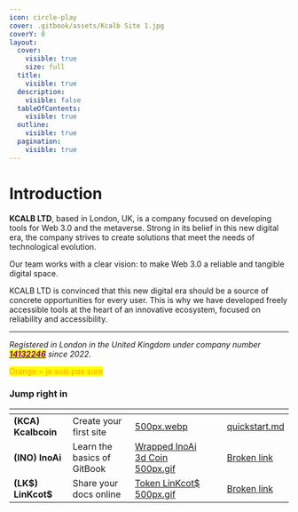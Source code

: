 ```yaml
---
icon: circle-play
cover: .gitbook/assets/Kcalb Site 1.jpg
coverY: 0
layout:
  cover:
    visible: true
    size: full
  title:
    visible: true
  description:
    visible: false
  tableOfContents:
    visible: true
  outline:
    visible: true
  pagination:
    visible: true
---
```


# Introduction

**KCALB LTD**, based in London, UK, is a company focused on developing tools for Web 3.0 and the metaverse. Strong in its belief in this new digital era, the company strives to create solutions that meet the needs of technological evolution.

Our team works with a clear vision: to make Web 3.0 a reliable and tangible digital space.

KCALB LTD is convinced that this new digital era should be a source of concrete opportunities for every user. This is why we have developed freely accessible tools at the heart of an innovative ecosystem, focused on reliability and accessibility.



***

_Registered in London in the United Kingdom under company number_ [_<mark style="color:purple;">**14132246**</mark>_](https://find-and-update.company-information.service.gov.uk/company/14132246) _since 2022._&#x20;



<mark style="color:orange;">Orange = je suis pas sure</mark>&#x20;

### Jump right in

<table data-view="cards"><thead><tr><th></th><th></th><th data-hidden data-card-cover data-type="files"></th><th data-hidden></th><th data-hidden data-card-target data-type="content-ref"></th></tr></thead><tbody><tr><td> <strong>(KCA) Kcalbcoin</strong></td><td>Create your first site</td><td><a href=".gitbook/assets/500px.webp">500px.webp</a></td><td></td><td><a href="getting-started/quickstart.md">quickstart.md</a></td></tr><tr><td><strong>(INO) InoAi</strong></td><td>Learn the basics of GitBook</td><td><a href=".gitbook/assets/Wrapped InoAi 3d Coin 500px.gif">Wrapped InoAi 3d Coin 500px.gif</a></td><td></td><td><a href="broken-reference">Broken link</a></td></tr><tr><td><strong>(LK$) LinKcot$</strong></td><td>Share your docs online</td><td><a href=".gitbook/assets/Token LinKcot$ 500px.gif">Token LinKcot$ 500px.gif</a></td><td></td><td><a href="broken-reference">Broken link</a></td></tr></tbody></table>
